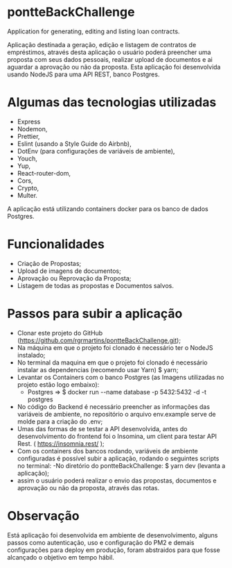 # pontteBackChallenge
Application for generating, editing and listing loan contracts.

Aplicação destinada a geração, edição e listagem de contratos de empréstimos, através desta aplicação o usuário poderá preencher uma proposta com seus dados pessoais, realizar upload de documentos e ai aguardar a aprovação ou não da proposta. 
Esta aplicação foi desenvolvida usando NodeJS para uma API REST, banco Postgres.

# Algumas das tecnologias utilizadas
 - Express
 - Nodemon,
 - Prettier,
 - Eslint (usando a Style Guide do Airbnb),
 - DotEnv (para configurações de variáveis de ambiente),
 - Youch,
 - Yup,
 - React-router-dom,
 - Cors,
 - Crypto,
 - Multer.
 
A aplicação está utilizando containers docker para os banco de dados Postgres.

# Funcionalidades
- Criação de Propostas;
- Upload de imagens de documentos;
- Aprovação ou Reprovação da Proposta;
- Listagem de todas as propostas e Documentos salvos.

# Passos para subir a aplicação
- Clonar este projeto do GitHub (https://github.com/rgrmartins/pontteBackChallenge.git);
- Na máquina em que o projeto foi clonado é necessário ter o NodeJS instalado;
- No terminal da maquina em que o projeto foi clonado é necessário instalar as dependencias (recomendo usar Yarn) $ yarn;
- Levantar os Containers com o banco Postgres (as Imagens utilizadas no projeto estão logo embaixo):
	- Postgres => $ docker run --name database -p 5432:5432 -d -t postgres
- No código do Backend é necessário preencher as informações das variáveis de ambiente, no repositório o arquivo env.example serve de molde para a criação do .env;
- Umas das formas de se testar a API desenvolvida, antes do desenvolvimento do frontend foi o Insomina, um client para testar API Rest. ( https://insomnia.rest/ );
- Com os containers dos bancos rodando, variáveis de ambiente configuradas é possível subir a aplicação, rodando o seguintes scripts no terminal:
	-No diretório do pontteBackChallenge: $ yarn dev (levanta a aplicação);
- assim o usuário poderá realizar o envio das propostas, documentos e aprovação ou não da proposta, através das rotas.

# Observação
Está aplicação foi desenvolvida em ambiente de desenvolvimento, alguns passos como autenticação, uso e configuração do PM2 e demais configurações para deploy em produção, foram abstraidos para que fosse alcançado o objetivo em tempo hábil.


